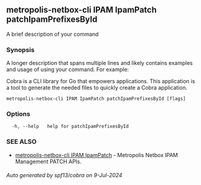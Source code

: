 ## metropolis-netbox-cli IPAM IpamPatch patchIpamPrefixesById

A brief description of your command

### Synopsis

A longer description that spans multiple lines and likely contains examples
and usage of using your command. For example:

Cobra is a CLI library for Go that empowers applications.
This application is a tool to generate the needed files
to quickly create a Cobra application.

```
metropolis-netbox-cli IPAM IpamPatch patchIpamPrefixesById [flags]
```

### Options

```
  -h, --help   help for patchIpamPrefixesById
```

### SEE ALSO

* [metropolis-netbox-cli IPAM IpamPatch]()	 - Metropolis Netbox IPAM Management PATCH APIs.

###### Auto generated by spf13/cobra on 9-Jul-2024
